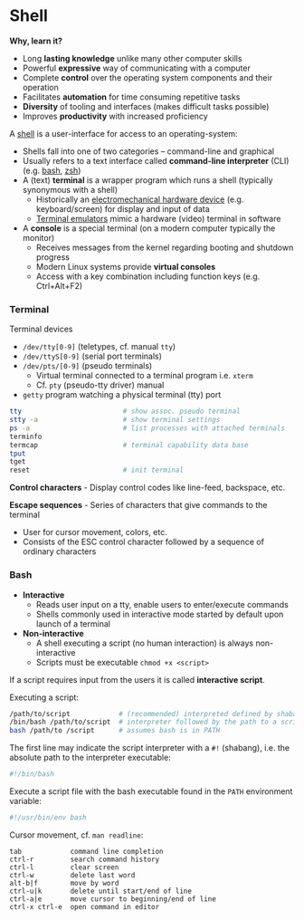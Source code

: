 # Shell

**Why, learn it?**

* Long **lasting knowledge** unlike many other computer skills
* Powerful **expressive** way of communicating with a computer
* Complete **control** over the operating system components and their operation
* Facilitates **automation** for time consuming repetitive tasks
* **Diversity** of tooling and interfaces (makes difficult tasks possible)
* Improves **productivity** with increased proficiency

A [shell][sh] is a user-interface for access to an operating-system:

* Shells fall into one of two categories – command-line and graphical
* Usually refers to a text interface called **command-line interpreter** (CLI) (e.g. [bash][bs], [zsh][zh])
* A (text) **terminal**  is a wrapper program which runs a shell (typically synonymous with a shell)
  - Historically an [electromechanical hardware device][tm] (e.g. keyboard/screen) for display and input of data
  - [Terminal emulators][te] mimic a hardware (video) terminal in software
* A **console** is a special terminal (on a modern computer typically the monitor)
  - Receives messages from the kernel regarding booting and shutdown progress
  - Modern Linux systems provide **virtual consoles**
  - Access with a key combination including function keys (e.g. Ctrl+Alt+F2)

[bs]: https://en.m.wikipedia.org/wiki/Bash_(Unix_shell)
[sh]: https://en.m.wikipedia.org/wiki/Shell_(computing)
[tm]: https://en.m.wikipedia.org/wiki/Computer_terminal
[te]: https://en.wikipedia.org/wiki/Terminal_emulator
[zh]: https://en.m.wikipedia.org/wiki/Z_shell


### Terminal

Terminal devices

* `/dev/tty[0-9]` (teletypes, cf. manual `tty`)
* `/dev/ttyS[0-9]` (serial port terminals)
* `/dev/pts/[0-9]` (pseudo terminals)
  - Virtual terminal connected to a terminal program i.e. `xterm`
  - Cf. `pty` (pseudo-tty driver) manual
* `getty` program watching a physical terminal (tty) port

```bash
tty                         # show assoc. pseudo terminal
stty -a                     # show terminal settings
ps -a                       # list processes with attached terminals
terminfo 
termcap                     # terminal capability data base
tput
tget
reset                       # init terminal
```

**Control characters** - Display control codes like line-feed, backspace, etc. 

**Escape sequences** - Series of characters that give commands to the terminal

* User for cursor movement, colors, etc.
* Consists of the ESC control character followed by a sequence of ordinary characters

### Bash

* **Interactive**
  - Reads user input on a tty, enable users to enter/execute commands
  - Shells commonly used in interactive mode started by default upon launch of a terminal
* **Non-interactive**
  - A shell executing a script (no human interaction) is always non-interactive
  - Scripts must be executable `chmod +x <script>`

If a script requires input from the users it is called **interactive script**.

Executing a script:

```bash
/path/to/script            # (recommended) interpreted defined by shabang line
/bin/bash /path/to/script  # interpreter followed by the path to a script
bash /path/to /script      # assumes bash is in PATH
```

The first line may indicate the script interpreter with a 
`#!` (shabang), i.e. the absolute path to the interpreter
executable:

```bash
#!/bin/bash
```

Execute a script file with the bash executable found in 
the `PATH` environment variable:

```bash
#!/usr/bin/env bash
```

Cursor movement, cf. `man readline`:

    tab            command line completion
    ctrl-r         search command history
    ctrl-l         clear screen
    ctrl-w         delete last word
    alt-b|f        move by word
    ctrl-u|k       delete until start/end of line
    ctrl-a|e       move cursor to beginning/end of line         
    ctrl-x ctrl-e  open command in editor

